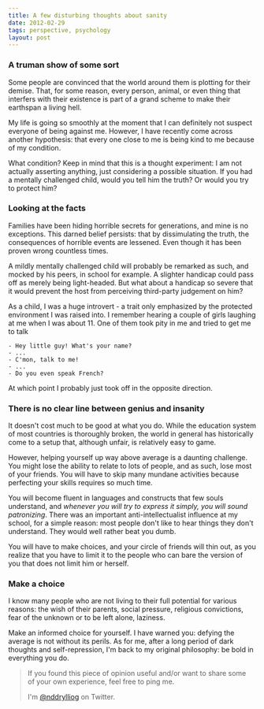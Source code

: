 ```yaml
---
title: A few disturbing thoughts about sanity
date: 2012-02-29
tags: perspective, psychology
layout: post
---
```


### A truman show of some sort

Some people are convinced that the world around them is plotting for their demise.
That, for some reason, every person, animal, or even thing that interfers with their
existence is part of a grand scheme to make their earthspan a living hell.

My life is going so smoothly at the moment that I can definitely not suspect everyone
of being against me. However, I have recently come across another hypothesis: that
every one close to me is being kind to me because of my condition.

What condition? Keep in mind that this is a thought experiment: I am not actually
asserting anything, just considering a possible situation. If you had a mentally
challenged child, would you tell him the truth? Or would you try to protect him?

### Looking at the facts

Families have been hiding horrible secrets for generations, and mine is no exceptions.
This darned belief persists: that by dissimulating the truth, the consequences of
horrible events are lessened. Even though it has been proven wrong countless times.

A mildly mentally challenged child will probably be remarked as such, and mocked by
his peers, in school for example. A slighter handicap could pass off as merely being
light-headed. But what about a handicap so severe that it would prevent the host from
perceiving third-party judgement on him?

As a child, I was a huge introvert - a trait only emphasized by the protected
environment I was raised into. I remember hearing a couple of girls laughing at me
when I was about 11. One of them took pity in me and tried to get me to talk

    - Hey little guy! What's your name?
    - ...
    - C'mon, talk to me!
    - ...
    - Do you even speak French?

At which point I probably just took off in the opposite direction.

### There is no clear line between genius and insanity

It doesn't cost much to be good at what you do. While the education system of most
countries is thoroughly broken, the world in general has historically come to a
setup that, although unfair, is relatively easy to game.

However, helping yourself up way above average is a daunting challenge. You might
lose the ability to relate to lots of people, and as such, lose most of your friends.
You will have to skip many mundane activities because perfecting your skills requires
so much time.

You will become fluent in languages and constructs that few souls understand, and
*whenever you will try to express it simply, you will sound patronizing*. There was
an important anti-intellectualist influence at my school, for a simple reason: most
people don't like to hear things they don't understand. They would well rather beat
you dumb.

You will have to make choices, and your circle of friends will thin out, as you
realize that you have to limit it to the people who can bare the version of you
that does not limit him or herself.

### Make a choice

I know many people who are not living to their full potential for various reasons:
the wish of their parents, social pressure, religious convictions, fear of the
unknown or to be left alone, laziness.

Make an informed choice for yourself. I have warned you: defying the average is not
without its perils. As for me, after a long period of dark thoughts and self-repression,
I'm back to my original philosophy: be bold in everything you do.

> If you found this piece of opinion useful and/or want to share some  
> of your own experience, feel free to ping me.
>
> I'm [@nddrylliog](https://twitter.com/nddrylliog) on Twitter.

